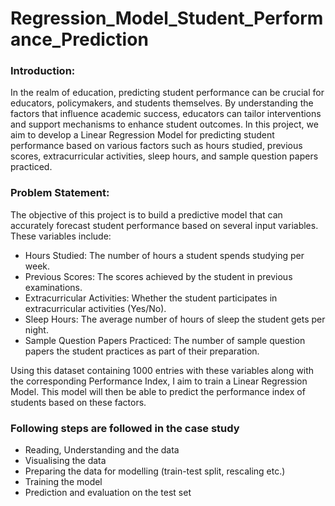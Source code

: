 # Regression_Model_Student_Performance_Prediction

### Introduction:

In the realm of education, predicting student performance can be crucial for educators, policymakers, and students themselves. By understanding the factors that influence academic success, educators can tailor interventions and support mechanisms to enhance student outcomes. In this project, we aim to develop a Linear Regression Model for predicting student performance based on various factors such as hours studied, previous scores, extracurricular activities, sleep hours, and sample question papers practiced.

### Problem Statement:

The objective of this project is to build a predictive model that can accurately forecast student performance based on several input variables. These variables include:

- Hours Studied: The number of hours a student spends studying per week.
- Previous Scores: The scores achieved by the student in previous examinations.
- Extracurricular Activities: Whether the student participates in extracurricular activities (Yes/No).
- Sleep Hours: The average number of hours of sleep the student gets per night.
- Sample Question Papers Practiced: The number of sample question papers the student practices as part of their preparation.

Using this dataset containing 1000 entries with these variables along with the corresponding Performance Index, I aim to train a Linear Regression Model. This model will then be able to predict the performance index of students based on these factors.

### Following steps are followed in the case study

- Reading, Understanding and the data
- Visualising the data
- Preparing the data for modelling (train-test split, rescaling etc.)
- Training the model
- Prediction and evaluation on the test set
